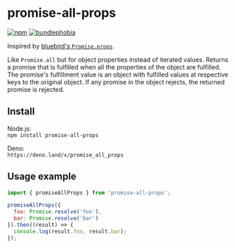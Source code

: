 # promise-all-props
[![npm][npm-badge]][npm]
[![bundlephobia][bundlephobia-badge]][bundlephobia]

Inspired by [bluebird's `Promise.props`](http://bluebirdjs.com/docs/api/promise.props.html).

Like `Promise.all` but for object properties instead of iterated values. Returns a promise that is fulfilled when all the properties of the object are fulfilled. The promise's fulfillment value is an object with fulfilled values at respective keys to the original object. If any promise in the object rejects, the returned promise is rejected.

## Install
Node.js:  
`npm install promise-all-props`

Deno:  
`https://deno.land/x/promise_all_props`

## Usage example
```js
import { promiseAllProps } from 'promise-all-props';

promiseAllProps({
  foo: Promise.resolve('foo'),
  bar: Promise.resolve('bar')
}).then((result) => {
  console.log(result.foo, result.bar);
});
```

[npm]: https://npmjs.com/package/promise-all-props
[npm-badge]: https://tinyshields.dev/npm/promise-all-props.svg
[bundlephobia]: https://bundlephobia.com/package/promise-all-props
[bundlephobia-badge]: https://tinyshields.dev/bundlephobia/size/promise-all-props.svg
